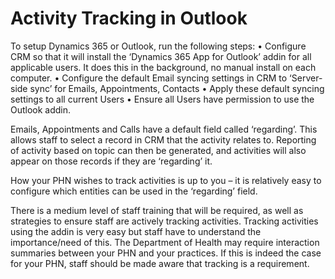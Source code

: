 # Activity Tracking in Outlook

To setup Dynamics 365 or Outlook, run the following steps:
•	Configure CRM so that it will install the ‘Dynamics 365 App for Outlook’ addin for all applicable users. It does this in the background, no manual install on each computer.
•	Configure the default Email syncing settings in CRM to ‘Server-side sync’ for Emails, Appointments, Contacts
•	Apply these default syncing settings to all current Users
•	Ensure all Users have permission to use the Outlook addin. 

Emails, Appointments and Calls have a default field called ‘regarding’. This allows staff to select a record in CRM that the activity relates to. Reporting of activity based on topic can then be generated, and activities will also appear on those records if they are ‘regarding’ it.

How your PHN wishes to track activities is up to you – it is relatively easy to configure which entities can be used in the ‘regarding’ field. 

There is a medium level of staff training that will be required, as well as strategies to ensure staff are actively tracking activities. Tracking activities using the addin is very easy but staff have to understand the importance/need of this. The Department of Health may require interaction summaries between your PHN and your practices. If this is indeed the case for your PHN, staff should be made aware that tracking is a requirement.
